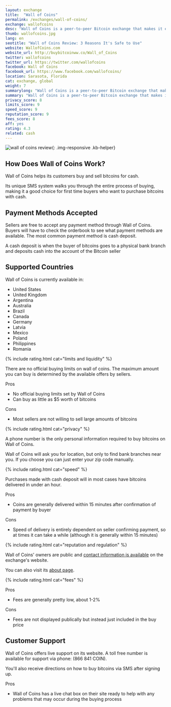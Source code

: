 ```yaml
---
layout: exchange
title:  "Wall of Coins"
permalink: /exchanges/wall-of-coins/
exchange: wallofcoins
desc: "Wall of Coins is a peer-to-peer Bitcoin exchange that makes it easy to buy and sell bitcoins."
thumb: wallofcoins.jpg
lang: en
seotitle: "Wall of Coins Review: 3 Reasons It's Safe to Use"
website: WallofCoins.com
website_url: http://buybitcoinww.co/Wall_of_Coins
twitter: wallofcoins
twitter_url: https://twitter.com/wallofcoins
facebook: Wall of Coins
facebook_url: https://www.facebook.com/wallofcoins/
location: Sarasota, Florida
cat: exchange, global
weight: 7
summarylong: "Wall of Coins is a peer-to-peer Bitcoin exchange that makes it easy to buy and sell bitcoins."
summary: "Wall of Coins is a peer-to-peer Bitcoin exchange that makes it easy to buy and sell bitcoins."
privacy_score: 8
limits_score: 9
speed_score: 9
reputation_score: 9
fees_score: 8
aff: yes
rating: 4.3
related: cash
---
```


![wall of coins review](/img/reviews/woc.png){: .img-responsive .kb-helper}

## How Does Wall of Coins Work? 

Wall of Coins helps its customers buy and sell bitcoins for cash. 

Its unique SMS system walks you through the entire process of buying, making it a good choice for first time buyers who want to purchase bitcoins with cash.

## Payment Methods Accepted
Sellers are free to accept any payment method through Wall of Coins. Buyers will have to check the orderbook to see what payment methods are available. The most common payment method is cash deposit. 

A cash deposit is when the buyer of bitcoins goes to a physical bank branch and deposits cash into the account of the Bitcoin seller

## Supported Countries
Wall of Coins is currently available in:

* United States
* United Kingdom
* Argentina
* Australia
* Brazil
* Canada
* Germany
* Latvia 
* Mexico
* Poland
* Philippines
* Romania

{% include rating.html cat="limits and liquidity" %} 

There are no official buying limits on wall of coins. The maximum amount you can buy is determined by the available offers by sellers.

<div class="exchange-pros exchange-pros-buylist col-md-6"> 
	<div class="exchange-pros-title">Pros</div> 
	<ul class="quick-info-pros"> 
		<li>No official buying limits set by Wall of Coins</li> 
		<li>Can buy as little as $5 worth of bitcoins</li>
	</ul> 
</div>

<div class="exchange-pros exchange-pros-buylist col-md-6"> 
	<div class="exchange-pros-title">Cons</div> 
	<ul class="quick-info-cons"> 
		<li>Most sellers are not willing to sell large amounts of bitcoins</li>
	</ul> 
</div>

{% include rating.html cat="privacy" %} 

A phone number is the only personal information required to buy bitcoins on Wall of Coins. 

Wall of Coins will ask you for location, but only to find bank branches near you. If you choose you can just enter your zip code manually. 

{% include rating.html cat="speed" %} 

Purchases made with cash deposit will in most cases have bitcoins delivered in under an hour.

<div class="exchange-pros exchange-pros-buylist col-md-6"> 
	<div class="exchange-pros-title">Pros</div> 
	<ul class="quick-info-pros"> 
		<li>Coins are generally delivered within 15 minutes after confirmation of payment by buyer</li>
	</ul> 
</div>

<div class="exchange-pros exchange-pros-buylist col-md-6"> 
	<div class="exchange-pros-title">Cons</div> 
	<ul class="quick-info-cons"> 
		<li>Speed of delivery is entirely dependent on seller confirming payment, so at times it can take a while (although it is generally within 15 minutes)</li>
	</ul> 
</div>

{% include rating.html cat="reputation and regulation" %} 

Wall of Coins' owners are public and [contact information is available](http://wallofcoins.com/en/contact) on the exchange's website. 

You can also visit its [about page](https://wallofcoins.com/en/about/). 

{% include rating.html cat="fees" %} 

<div class="exchange-pros exchange-pros-buylist col-md-6"> 
	<div class="exchange-pros-title">Pros</div> 
	<ul class="quick-info-pros"> 
		<li>Fees are generally pretty low, about 1-2%</li> 
	</ul> 
</div>

<div class="exchange-pros exchange-pros-buylist col-md-6"> 
	<div class="exchange-pros-title">Cons</div> 
	<ul class="quick-info-cons"> 
		<li>Fees are not displayed publically but instead just included in the buy price</li>
	</ul> 
</div>

## Customer Support
Wall of Coins offers live support on its website. A toll free number is available for support via phone:  (866 841 COIN). 

You'll also receive directions on how to buy bitcoins via SMS after signing up. 

<div class="exchange-pros exchange-pros-buylist col-md-12"> 
	<div class="exchange-pros-title">Pros</div> 
	<ul class="quick-info-pros"> 
		<li>Wall of Coins has a live chat box on their site ready to help with any problems that may occur during the buying process</li> 
	</ul> 
</div>